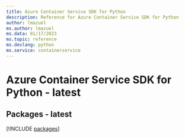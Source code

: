 ```yaml
---
title: Azure Container Service SDK for Python
description: Reference for Azure Container Service SDK for Python
author: lmazuel
ms.author: lmazuel
ms.data: 01/17/2023
ms.topic: reference
ms.devlang: python
ms.service: containerservice
---
```

# Azure Container Service SDK for Python - latest
## Packages - latest
[!INCLUDE [packages](container-service-index.md)]